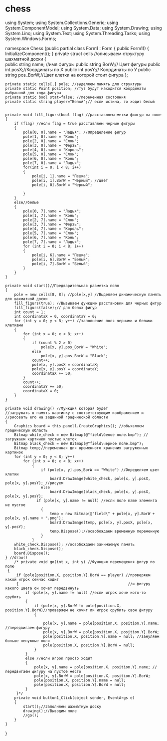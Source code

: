 # chess



using System;
using System.Collections.Generic;
using System.ComponentModel;
using System.Data;
using System.Drawing;
using System.Linq;
using System.Text;
using System.Threading.Tasks;
using System.Windows.Forms;

namespace Chess
{public partial class Form1 : Form
    {
    public Form1()
        {
            InitializeComponent();
        }
    private struct cells //описываем структуру шахматной доски
        {   
          public  string name; //имя фигуры
           public  string BorW;// Цвет фигуры
           public int posX;//Координаты по Х
           public int posY;// Координаты по У
           public string pos_BorW;//Цвет клетки на которой стоит фигура
        };


    private static cells[,] pole; //выделяем память для структуры
    private static Point position; //тут будут находится координаты выбранной для хода фигуры
    private static bool stat=false; //переменная состояния
    private static string player="Белый";// если истина, то ходит белый


    private void fill_figurs(bool flag) //расставляем метки фиогур на поле
    { 
        if (flag) //если flag = true расставляем черные фигуры
        {
            pole[0, 0].name = "Ладья"; //Определение фигур
            pole[1, 0].name = "Конь";
            pole[2, 0].name = "Слон";
            pole[3, 0].name = "Ферзь";
            pole[4, 0].name = "Король";
            pole[5, 0].name = "Слон";
            pole[6, 0].name = "Конь";
            pole[7, 0].name = "Ладья";
            for(int i = 0; i < 8; i++)
            {
                pole[i, 1].name = "Пешка";
                pole[i, 1].BorW = "Черный"; //цвет
                pole[i, 0].BorW = "Черный";
                
            }
        }
        else//белые
        {
            pole[0, 7].name = "Ладья";
            pole[1, 7].name = "Конь";
            pole[2, 7].name = "Слон";
            pole[3, 7].name = "Ферзь";
            pole[4, 7].name = "Король";
            pole[5, 7].name = "Слон";   
            pole[6, 7].name = "Конь";
            pole[7, 7].name = "Ладья";
            for (int i = 0; i < 8; i++)
            {
                pole[i, 6].name = "Пешка";
                pole[i, 6].BorW = "Белый";
                pole[i, 7].BorW = "Белый";
            }
        }
    }

    private void start()//Предварительная разметка поля
    {
        pole = new cells[8, 8]; //pole[x,y] //Выделяем динамическую память для шахматной доски
        fill_figurs(true); //Вызываем функцию расстановки для черных фигур
        fill_figurs(false);// для белых фигур
        int count = 1; 
        int coordinataX = 0, coordinataY = 0; 
        for (int y = 0; y < 8; y++) //заполнение поля черными и белыми клетками
        {
            for (int x = 0; x < 8; x++)
            {
                if (count % 2 > 0)
                    pole[x, y].pos_BorW = "White";
                else
                    pole[x, y].pos_BorW = "Black"; 
                count++;
                pole[x, y].posX = coordinataX;
                pole[x, y].posY = coordinataY;
                coordinataX += 50;
            }
            count++;
            coordinataY += 50;
            coordinataX = 0; 
        }
    }

    private void drawing() //Функция которая будет  
    //загружать в память картинку с соответствующим изображением и
    //рисовать его на заданной графической области
    {
        Graphics board = this.panel1.CreateGraphics(); //обьявляем графическую область
        Bitmap white_check = new Bitmap(@"field\белое поле.bmp"); //загружаем картинки пустых клеток
        Bitmap black_check = new Bitmap(@"field\черное поле.bmp");
        Bitmap temp;//переменная для временного хранения загруженных картинок
        for (int y = 0; y < 8; y++)
            for (int x = 0; x < 8; x++)
                {
                    if (pole[x, y].pos_BorW == "White") //Определяем цвет клетки
                        board.DrawImage(white_check, pole[x, y].posX, pole[x, y].posY); //рисуем
                    else
                        board.DrawImage(black_check, pole[x, y].posX, pole[x, y].posY);
                  if (pole[x, y].name != null) //если поле name элемента не пустое
                    {
                        temp = new Bitmap(@"field\" + pole[x, y].BorW + pole[x, y].name + ".png");
                        board.DrawImage(temp, pole[x, y].posX, pole[x, y].posY);
                        temp.Dispose();//освобождаем временную переменную
                    }
                }
        white_check.Dispose(); //освобождаем занимаемую память
        black_check.Dispose();
        board.Dispose();
    } //draw()
        /* private void go(int x, int y) //Функция перемещения фигур по полю
     {
         if (pole[position.X, position.Y].BorW == player) //проверяем какой игрок сейчас ходит
         {                                                 //и фигуру какого цвета он хочет передвинуть
             if (pole[x, y].name != null) //если игрок хоче кого-то срубить
             {
                 if (pole[x, y].BorW != pole[position.X, position.Y].BorW)//проверяем не хочит ли игрок срубить свою фигуру
                 {
                         
                     pole[x, y].name = pole[position.X, position.Y].name; //передвигаем фигуру
                     pole[x, y].BorW = pole[position.X, position.Y].BorW;
                     pole[position.X, position.Y].name = null; //зануляем больше ненужные поля
                     pole[position.X, position.Y].BorW = null;
                 }
             }
             else //если игрок просто ходит
             {
                 pole[x, y].name = pole[position.X, position.Y].name; //передвигаем фигуру на пустое место
                 pole[x, y].BorW = pole[position.X, position.Y].BorW;
                 pole[position.X, position.Y].name = null;
                 pole[position.X, position.Y].BorW = null;
             }
         }*/
        private void button1_Click(object sender, EventArgs e)
        {
            start();//Заполняем шахматную доску
            drawing();//Выводим поле
            //go();
        }
    }
}

